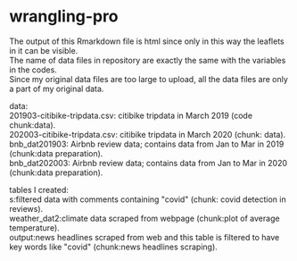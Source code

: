# wrangling-pro
The output of this Rmarkdown file is html since only in this way the leaflets in it can be visible.  
The name of data files in repository are exactly the same with the variables in the codes.  
Since my original data files are too large to upload, all the data files are only a part of my original data.  

data:   
201903-citibike-tripdata.csv: citibike tripdata in March 2019 (code chunk:data).  
202003-citibike-tripdata.csv: citibike tripdata in March 2020 (chunk: data).  
bnb_dat201903: Airbnb review data; contains data from Jan to Mar in 2019 (chunk:data preparation).  
bnb_dat202003: Airbnb review data; contains data from Jan to Mar in 2020 (chunk:data preparation).  

tables I created:  
s:filtered data with comments containing "covid" (chunk: covid detection in reviews).  
weather_dat2:climate data scraped from webpage (chunk:plot of average temperature).  
output:news headlines scraped from web and this table is filtered to have key words like "covid" (chunk:news headlines scraping).  
